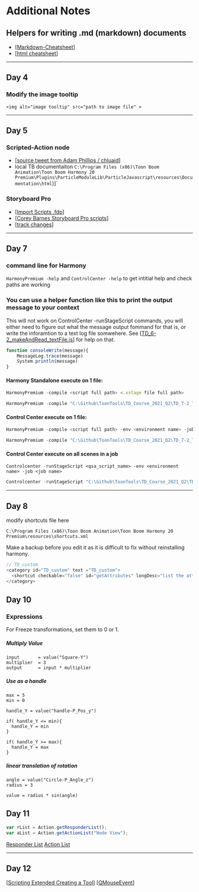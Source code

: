 # Additional Notes
## Helpers for writing .md (markdown) documents
* [[Markdown-Cheatsheet](https://github.com/adam-p/markdown-here/wiki/Markdown-Cheatsheet)] 
* [[html cheatsheet](https://htmlcheatsheet.com/)]

---
## Day 4 
### Modify the image tooltip
`<img alt="image tooltip" src="path to image file" >`

---

## Day 5
### Scripted-Action node
* [[source tweet from Adam Phillips / chluaid](https://twitter.com/chluaid/status/1393084785455554565)]
* local TB documentaiton
  `C:\Program Files (x86)\Toon Boom Animation\Toon Boom Harmony 20 Premium\Plugins\ParticleModuleLib\ParticleJavascript\resources\Documentation\html`)]`

### Storyboard Pro

* [[Import Scripts .fdp](https://learn.toonboom.com/modules/script-and-captions/topic/importing-scripts)]
* [[Corey Barnes Storyboard Pro scripts](https://gumroad.com/myanimewaifu)]
* [[track changes](https://docs.toonboom.com/help/storyboard-pro-6/storyboard/reference/dialogs/track-changes-window.html)]

--- 
## Day 7
### command line for Harmony

`HarmonyPremium -help` and `ControlCenter -help` to get intitial help and check paths are working

### You can use a helper function like this to print the output message to your context
This will not work on ControlCenter -runStageScript commands, you will either need to figure out what the message output fommand for that is, or write the inforamtion to a text log file somwehere. See [[TD_6-2_makeAndRead_textFile.js](https://github.com/ToonTools/TD_Course_2021_Q2/blob/main/TD_6-2_makeAndRead_textFile.js)] for help on that.
``` javascript
function consoleWrite(message){
	MessageLog.trace(message)
	System.println(message)
}
```

#### Harmony Standalone execute on 1 file:
``` javascript
HarmonyPremium -compile <script full path> <.xstage file full path>
``` 
```javascript
HarmonyPremium -compile "C:\Github\ToonTools\TD_Course_2021_Q2\TD_7-2_listWriteNodesInScene.js" "C:\Users\chris\Documents\BlueZoo\testHarmony\colourSpaceTest\colourSpaceTest.xstage"
```  

#### Control Center execute on 1 file:
```javascript
HarmonyPremium -compile <script full path> -env <environment name> -job <job name> -scene <scene name>
``` 
```javascript
HarmonyPremium -compile "C:\Github\ToonTools\TD_Course_2021_Q2\TD_7-2_listWriteNodesInScene.js" -env TCH_TheCatch -job TCH_101_Pilot -scene 010_001A
```

#### Control Center execute on all scenes in a job
```
Controlcenter -runStageScript <qsa_script_name> -env <environment name> -job <job name>
```
```javascript
Controlcenter -runStageScript "C:\Github\ToonTools\TD_Course_2021_Q2\TD_7-2_listWriteNodesInScene.js" -env TCH_TheCatch -job TCH_101_Pilot
```
---
## Day 8
modify shortcuts file here
```
C:\Program Files (x86)\Toon Boom Animation\Toon Boom Harmony 20 Premium\resources\shortcuts.xml
```
Make a backup before you edit it as it is difficult to fix without reinstalling harmony.

``` javascript
// TD_custom
<category id="TD_custom" text ="TD_custom">
  <shortcut checkable="false" id="getAttributes" longDesc="list the attributes and their value for the selected node" order="256" slot="onActionExecuteScript(QString)" responder="scriptResponder" itemParameter="getAttributes in TD_7-3_getAttributes.js" text="get attributes" value="`" >
</category>
```

## Day 10
### Expressions
For Freeze transformations, set them to 0 or 1.

##### Multiply Value
```
input       = value("Square-Y")
multiplier  = 3
output      = input * multiplier
```

##### Use as a handle
```
max = 5
min = 0

handle_Y = value("handle-P_Pos_y")

if( handle_Y <= min){
  handle_Y = min
}

if( handle_Y >= max){
  handle_Y = max
}
```

##### linear translation of rotation
```
angle = value("Circle-P_Angle_z")
radius = 3

value = radius * sin(angle)
```


## Day 11
``` javascript
var rList = Action.getResponderList();
var aList = Action.getActionList("Node View");
```

[Responder List](https://docs.toonboom.com/help/harmony-20/scripting/script/classAction.html#a4c23808879fd406368c2ecfe46e0799c)
[Action List](https://docs.toonboom.com/help/harmony-20/scripting/script/classAction.html#ad9b65553c0959c0b7295a448f7bd1e3e)


---
## Day 12

[[Scripting Extended Creating a Tool](https://docs.toonboom.com/help/harmony-20/scripting/extended/tutorial-tool-creation.html)]
[[QMouseEvent](https://doc.qt.io/qt-5/qmouseevent.html)]